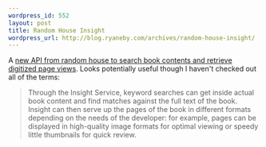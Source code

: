 ```yaml
--- 
wordpress_id: 552
layout: post
title: Random House Insight
wordpress_url: http://blog.ryaneby.com/archives/random-house-insight/
---
```

A <a href="http://www.randomhouse.biz/webservices/insight/">new API from random house to search book contents and retrieve digitized page views</a>. Looks potentially useful though I haven't checked out all of the terms:

<blockquote>Through the Insight Service, keyword searches can get inside actual book content and find matches against the full text of the book. Insight can then serve up the pages of the book in different formats depending on the needs of the developer: for example, pages can be displayed in high-quality image formats for optimal viewing or speedy little thumbnails for quick review.</blockquote>
